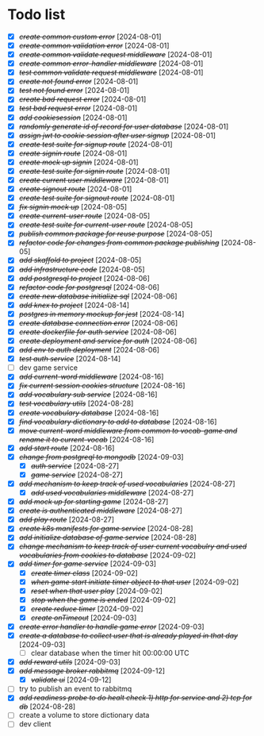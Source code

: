# Todo list

* [X] ~~*create common custom error*~~ [2024-08-01]
* [X] ~~*create common validation error*~~ [2024-08-01]
* [X] ~~*create common validate request middleware*~~ [2024-08-01]
* [X] ~~*create common error-handler middleware*~~ [2024-08-01]
* [X] ~~*test common validate request middleware*~~ [2024-08-01]
* [X] ~~*create not found error*~~ [2024-08-01]
* [X] ~~*test not found error*~~ [2024-08-01]
* [X] ~~*create bad request error*~~ [2024-08-01]
* [X] ~~*test bad request error*~~ [2024-08-01]
* [X] ~~*add cookiesession*~~ [2024-08-01]
* [X] ~~*randomly generate id of record for user database*~~ [2024-08-01]
* [X] ~~*assign jwt to cookie session after user signup*~~ [2024-08-01]
* [X] ~~*create test suite for signup route*~~ [2024-08-01]
* [X] ~~*create signin route*~~ [2024-08-01]
* [X] ~~*create mock up signin*~~ [2024-08-01]
* [X] ~~*create test suite for signin route*~~ [2024-08-01]
* [X] ~~*create current user middleware*~~ [2024-08-01]
* [X] ~~*create signout route*~~ [2024-08-01]
* [X] ~~*create test suite for signout route*~~ [2024-08-01]
* [X] ~~*fix signin mock up*~~ [2024-08-05]
* [X] ~~*create current-user route*~~ [2024-08-05]
* [X] ~~*create test suite for current-user route*~~ [2024-08-05]
* [X] ~~*publish common package for reuse purpose*~~ [2024-08-05]
* [X] ~~*refactor code for changes from common package publishing*~~ [2024-08-05]
* [X] ~~*add skaffold to project*~~ [2024-08-05]
* [X] ~~*add infrastructure code*~~ [2024-08-05]
* [X] ~~*add postgresql to project*~~ [2024-08-06]
* [X] ~~*refactor code for postgresql*~~ [2024-08-06]
* [X] ~~*create new database initialize sql*~~ [2024-08-06]
* [X] ~~*add knex to project*~~ [2024-08-14]
* [X] ~~*postgres in memory mockup for jest*~~ [2024-08-14]
* [X] ~~*create database connection error*~~ [2024-08-06] 
* [X] ~~*create dockerfile for auth service*~~ [2024-08-06]
* [X] ~~*create deployment and service for auth*~~ [2024-08-06]
* [X] ~~*add env to auth deployment*~~ [2024-08-06]
* [X] ~~*test auth service*~~ [2024-08-14]
* [ ] dev game service
* [X] ~~*add current-word middleware*~~ [2024-08-16]
* [X] ~~*fix current session cookies structure*~~ [2024-08-16]
* [X] ~~*add vocabulary sub service*~~ [2024-08-16]
* [X] ~~*test vocabulary utils*~~ [2024-08-28]
* [X] ~~*create vocabulary database*~~ [2024-08-16]
* [X] ~~*find vocabulary dictionary to add to database*~~ [2024-08-16]
* [X] ~~*move current-word middleware from common to vocab-game and rename it to current-vocab*~~ [2024-08-16]
* [X] ~~*add start route*~~ [2024-08-16]
* [X] ~~*change from postgreql to mongodb*~~ [2024-09-03]
    * [X] ~~*auth service*~~ [2024-08-27]
    * [X] ~~*game service*~~ [2024-08-27]
* [X] ~~*add mechanism to keep track of used vocabularies*~~ [2024-08-27]
    * [X] ~~*add used vocabularies middleware*~~ [2024-08-27]
* [X] ~~*add mock up for starting game*~~ [2024-08-27]
* [X] ~~*create is authenticated middleware*~~ [2024-08-27]
* [X] ~~*add play route*~~ [2024-08-27]
* [X] ~~*create k8s manifests for game service*~~ [2024-08-28]
* [X] ~~*add initialize database of game service*~~ [2024-08-28]
* [X] ~~*change mechanism to keep track of user current vocabulry and used vocabularies from cookies to database*~~ [2024-09-02]
* [X] ~~*add timer for game service*~~ [2024-09-03]
    * [X] ~~*create timer class*~~ [2024-09-02]
    * [X] ~~*when game start initiate timer object to that user*~~ [2024-09-02]
    * [X] ~~*reset when that user play*~~ [2024-09-02]
    * [X] ~~*stop when the game is ended*~~ [2024-09-02]
    * [X] ~~*create reduce timer*~~ [2024-09-02]
    * [X] ~~*create onTimeout*~~ [2024-09-03]
* [X] ~~*create error handler to handle game error*~~ [2024-09-03]
* [X] ~~*create a database to collect user that is already played in that day*~~ [2024-09-03]
    * [ ] clear database when the timer hit 00:00:00 UTC
* [X] ~~*add reward utils*~~ [2024-09-03]
* [X] ~~*add message broker rabbitmq*~~ [2024-09-12]
    * [X] ~~*validate ui*~~ [2024-09-12]
* [ ] try to publish an event to rabbitmq
* [X] ~~*add readiness probe to do healt check 1) http for service and 2) tcp for db*~~ [2024-08-28]
* [ ] create a volume to store dictionary data
* [ ] dev client